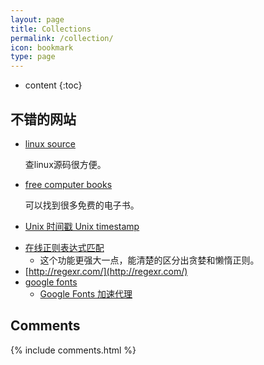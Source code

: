 ```yaml
---
layout: page
title: Collections
permalink: /collection/
icon: bookmark
type: page
---
```


* content
{:toc}

## 不错的网站

* [linux source](http://elixir.free-electrons.com/linux/latest/source)

    查linux源码很方便。

* [free computer books](http://freecomputerbooks.com/)

    可以找到很多免费的电子书。

* [Unix 时间戳 Unix timestamp](http://tool.chinaz.com/Tools/unixtime.aspx)

- [在线正则表达式匹配](https://regex101.com/)
    - 这个功能更强大一点，能清楚的区分出贪婪和懒惰正则。
- [http://regexr.com/](http://regexr.com/)
- [google fonts](https://fonts.google.com/)
  - [Google Fonts 加速代理](https://fengmk2.com/blog/2016/google-fonts-mirror)


## Comments

{% include comments.html %}
